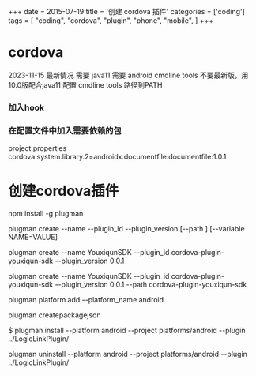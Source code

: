 +++
date = 2015-07-19
title = '创建 cordova 插件'
categories = ['coding']
tags = [
    "coding",
    "cordova",
    "plugin",
    "phone",
    "mobile",
]
+++


# cordova 

2023-11-15 最新情况
需要 java11
需要 android cmdline tools 不要最新版，用10.0版配合java11
配置 cmdline tools 路径到PATH

### 加入hook
<hook type="before_emulate" src="scripts/before_emulate.sh" />

### 在配置文件中加入需要依赖的包
project.properties
cordova.system.library.2=androidx.documentfile:documentfile:1.0.1

# 创建cordova插件

npm install -g plugman

plugman create --name <pluginName> --plugin_id <pluginID> --plugin_version <version> [--path <directory>] [--variable NAME=VALUE]

plugman create --name YouxiqunSDK --plugin_id cordova-plugin-youxiqun-sdk --plugin_version 0.0.1

plugman create --name YouxiqunSDK --plugin_id cordova-plugin-youxiqun-sdk --plugin_version 0.0.1 --path cordova-plugin-youxiqun-sdk

plugman platform add --platform_name android

plugman createpackagejson <directory>

$ plugman install --platform android --project platforms/android --plugin ../LogicLinkPlugin/

plugman uninstall --platform android --project platforms/android --plugin ../LogicLinkPlugin/